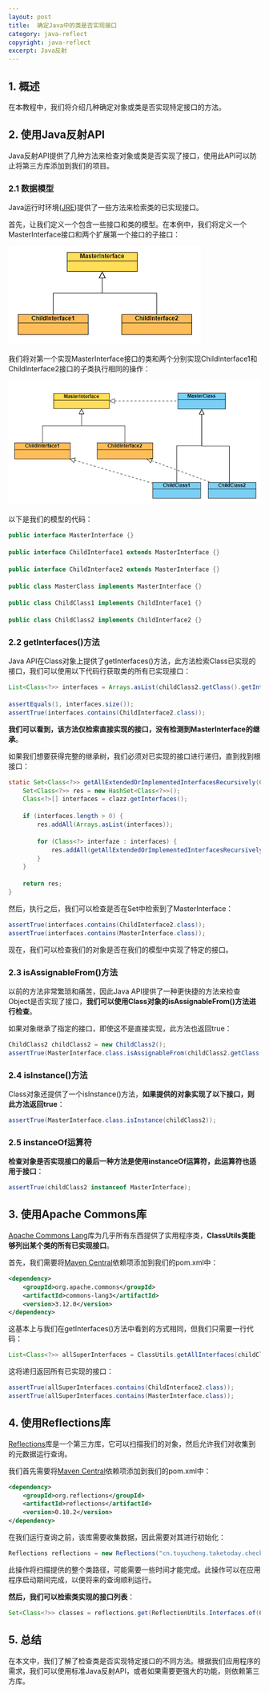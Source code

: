 ```yaml
---
layout: post
title:  确定Java中的类是否实现接口
category: java-reflect
copyright: java-reflect
excerpt: Java反射
---
```


## 1. 概述

在本教程中，我们将介绍几种确定对象或类是否实现特定接口的方法。

## 2. 使用Java反射API

Java反射API提供了几种方法来检查对象或类是否实现了接口，使用此API可以防止将第三方库添加到我们的项目。

### 2.1 数据模型

Java运行时环境([JRE](https://www.baeldung.com/jvm-vs-jre-vs-jdk#jre))提供了一些方法来检索类的已实现接口。

首先，让我们定义一个包含一些接口和类的模型。在本例中，我们将定义一个MasterInterface接口和两个扩展第一个接口的子接口：

![](/assets/images/2025/javareflect/javacheckclassimplementsinterface01.png)

我们将对第一个实现MasterInterface接口的类和两个分别实现ChildInterface1和ChildInterface2接口的子类执行相同的操作：

![](/assets/images/2025/javareflect/javacheckclassimplementsinterface02.png)

以下是我们的模型的代码：

```java
public interface MasterInterface {}

public interface ChildInterface1 extends MasterInterface {}

public interface ChildInterface2 extends MasterInterface {}

public class MasterClass implements MasterInterface {}

public class ChildClass1 implements ChildInterface1 {}

public class ChildClass2 implements ChildInterface2 {}
```

### 2.2 getInterfaces()方法

Java API在Class对象上提供了getInterfaces()方法，此方法检索Class已实现的接口，我们可以使用以下代码行获取类的所有已实现接口：

```java
List<Class<?>> interfaces = Arrays.asList(childClass2.getClass().getInterfaces());

assertEquals(1, interfaces.size());
assertTrue(interfaces.contains(ChildInterface2.class));
```

**我们可以看到，该方法仅检索直接实现的接口，没有检测到MasterInterface的继承**。

如果我们想要获得完整的继承树，我们必须对已实现的接口进行递归，直到找到根接口：

```java
static Set<Class<?>> getAllExtendedOrImplementedInterfacesRecursively(Class<?> clazz) {
    Set<Class<?>> res = new HashSet<Class<?>>();
    Class<?>[] interfaces = clazz.getInterfaces();

    if (interfaces.length > 0) {
        res.addAll(Arrays.asList(interfaces));

        for (Class<?> interfaze : interfaces) {
            res.addAll(getAllExtendedOrImplementedInterfacesRecursively(interfaze));
        }
    }

    return res;
}
```

然后，执行之后，我们可以检查是否在Set中检索到了MasterInterface：

```java
assertTrue(interfaces.contains(ChildInterface2.class));
assertTrue(interfaces.contains(MasterInterface.class));
```

现在，我们可以检查我们的对象是否在我们的模型中实现了特定的接口。

### 2.3 isAssignableFrom()方法

以前的方法非常繁琐和痛苦，因此Java API提供了一种更快捷的方法来检查Object是否实现了接口，**我们可以使用Class对象的isAssignableFrom()方法进行检查**。

如果对象继承了指定的接口，即使这不是直接实现，此方法也返回true：

```java
ChildClass2 childClass2 = new ChildClass2();
assertTrue(MasterInterface.class.isAssignableFrom(childClass2.getClass()));
```

### 2.4 isInstance()方法

Class对象还提供了一个isInstance()方法，**如果提供的对象实现了以下接口，则此方法返回true**：

```java
assertTrue(MasterInterface.class.isInstance(childClass2));
```

### 2.5 instanceOf运算符

**检查对象是否实现接口的最后一种方法是使用instanceOf运算符，此运算符也适用于接口**：

```java
assertTrue(childClass2 instanceof MasterInterface);
```

## 3. 使用Apache Commons库

[Apache Commons Lang](https://commons.apache.org/proper/commons-lang/)库为几乎所有东西提供了实用程序类，**ClassUtils类能够列出某个类的所有已实现接口**。

首先，我们需要将[Maven Central](https://mvnrepository.com/artifact/org.apache.commons/commons-lang3)依赖项添加到我们的pom.xml中：

```xml
<dependency>
    <groupId>org.apache.commons</groupId>
    <artifactId>commons-lang3</artifactId>
    <version>3.12.0</version>
</dependency>
```

这基本上与我们在getInterfaces()方法中看到的方式相同，但我们只需要一行代码：

```java
List<Class<?>> allSuperInterfaces = ClassUtils.getAllInterfaces(childClass2.getClass());
```

这将递归返回所有已实现的接口：

```java
assertTrue(allSuperInterfaces.contains(ChildInterface2.class)); 
assertTrue(allSuperInterfaces.contains(MasterInterface.class));
```

## 4. 使用Reflections库

[Reflections](https://www.baeldung.com/reflections-library)库是一个第三方库，它可以扫描我们的对象，然后允许我们对收集到的元数据运行查询。

我们首先需要将[Maven Central](https://mvnrepository.com/artifact/org.reflections/reflections)依赖项添加到我们的pom.xml中：

```xml
<dependency>
    <groupId>org.reflections</groupId>
    <artifactId>reflections</artifactId>
    <version>0.10.2</version>
</dependency>
```

在我们运行查询之前，该库需要收集数据，因此需要对其进行初始化：

```java
Reflections reflections = new Reflections("cn.tuyucheng.taketoday.checkInterface");
```

此操作将扫描提供的整个类路径，可能需要一些时间才能完成。此操作可以在应用程序启动期间完成，以便将来的查询顺利运行。

**然后，我们可以检索类实现的接口列表**：

```java
Set<Class<?>> classes = reflections.get(ReflectionUtils.Interfaces.of(ChildClass2.class));
```

## 5. 总结

在本文中，我们了解了检查类是否实现特定接口的不同方法。根据我们应用程序的需求，我们可以使用标准Java反射API，或者如果需要更强大的功能，则依赖第三方库。